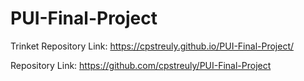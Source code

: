 # PUI-Final-Project
Trinket Repository Link: 
https://cpstreuly.github.io/PUI-Final-Project/

Repository Link: 
https://github.com/cpstreuly/PUI-Final-Project
